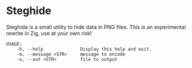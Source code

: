 # Steghide

Steghide is a small utility to hide data in PNG files.
This is an experimental rewrite in Zig, use at your own risk!

```
USAGE:
    -h, --help              Display this help and exit.
    -m, --message <STR>     message to encode
    -o, --out <STR>         file to output
```